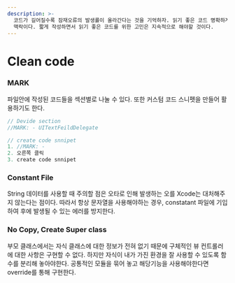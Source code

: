 ```yaml
---
description: >-
  코드가 길어질수록 잠재오류의 발생률이 올라간다는 것을 기억하자. 읽기 좋은 코드 명확하게 하기위해 코드를 길게 작성하는 것 또한 같은
  맥락이다. 짧게 작성하면서 읽기 좋은 코드를 위한 고민은 지속적으로 해야할 것이다.
---
```


# Clean code

### MARK

파일안에 작성된 코드들을 섹션별로 나눌 수 있다. 또한 커스텀 코드 스니펫을 만들어 활용하기도 한다.

```swift
// Devide section 
//MARK: - UITextFeildDelegate

// create code snnipet
1. //MARK: - 
2. 오른쪽 클릭
3. create code snnipet
```



### Constant File

String 데이터를 사용할 때 주의할 점은 오타로 인해 발생하는 오를 Xcode는 대처해주지 않는다는 점이다. 따라서 항상 문자열을 사용해야하는 경우, constatant 파일에 기입하여 후에 발생될 수 있는 에러를 방지한다.



### No Copy, Create Super class

부모 클래스에서는 자식 클래스에 대한 정보가 전혀 없기 때문에 구체적인 뷰 컨트롤러에 대한 사항은 구현할 수 없다. 하지만 자식이 내가 가진 환경을 잘 사용할 수 있도록 함수를 분리해 놓아야한다. 공통적인 모듈을 묶어 놓고 해당기능을 사용해야한다면 override를 통해 구현한다.

